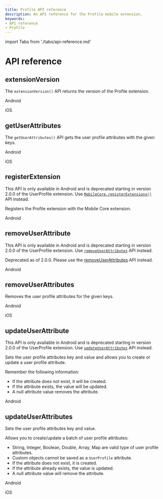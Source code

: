 ```yaml
---
title: Profile API reference
description: An API reference for the Profile mobile extension.
keywords:
- API reference
- Profile
---
```


import Tabs from './tabs/api-reference.md'

# API reference

## extensionVersion

The `extensionVersion()` API returns the version of the Profile extension.

<TabsBlock orientation="horizontal" slots="heading, content" repeat="2"/>

Android

<Tabs query="platform=android&api=extension-version"/>

iOS

<Tabs query="platform=ios&api=extension-version"/>

<!--- React Native

<Tabs query="platform=react-native&api=extension-version"/> --->

## getUserAttributes

The `getUserAttributes()` API gets the user profile attributes with the given keys.

<TabsBlock orientation="horizontal" slots="heading, content" repeat="2"/>

Android

<Tabs query="platform=android&api=get-user-attributes"/>

iOS

<Tabs query="platform=ios&api=get-user-attributes"/>

## registerExtension

<InlineAlert variant="warning" slots="text"/>

This API is only available in Android and is deprecated starting in version 2.0.0 of the UserProfile extension. Use [`MobileCore.registerExtensions()`](../api-reference.md#registerextensions) API instead.

Registers the Profile extension with the Mobile Core extension.

<TabsBlock orientation="horizontal" slots="heading, content" repeat="1"/>

Android

<Tabs query="platform=android&api=register-extension"/>

## removeUserAttribute

<InlineAlert variant="warning" slots="text"/>

This API is only available in Android and is deprecated starting in version 2.0.0 of the UserProfile extension. Use [`removeUserAttributes`](#removeuserattributes) API instead.

Deprecated as of 2.0.0. Please use the [removeUserAttributes](#removeuserattributes) API instead.

<TabsBlock orientation="horizontal" slots="heading, content" repeat="1"/>

Android

<Tabs query="platform=android&api=remove-user-attribute"/>

## removeUserAttributes

Removes the user profile attributes for the given keys.

<TabsBlock orientation="horizontal" slots="heading, content" repeat="2"/>

Android

<Tabs query="platform=android&api=remove-user-attributes"/>

iOS

<Tabs query="platform=ios&api=remove-user-attributes"/>

## updateUserAttribute

<InlineAlert variant="warning" slots="text"/>

This API is only available in Android and is deprecated starting in version 2.0.0 of the UserProfile extension. Use [`updateUserAttributes`](#updateuserattributes) API instead.

Sets the user profile attributes key and value and allows you to create or update a user profile attribute.

Remember the following information:

- If the attribute does not exist, it will be created.
- If the attribute exists, the value will be updated.
- A null attribute value removes the attribute.

<TabsBlock orientation="horizontal" slots="heading, content" repeat="1"/>

Android

<Tabs query="platform=android&api=update-user-attribute"/>

## updateUserAttributes

Sets the user profile attributes key and value.

Allows you to create/update a batch of user profile attributes:

- String, Integer, Boolean, Double, Array, Map are valid type of user profile attributes.
- Custom objects cannot be saved as a `UserProfile` attribute.
- If the attribute does not exist, it is created.
- If the attribute already exists, the value is updated.
- A null attribute value will remove the attribute.

<TabsBlock orientation="horizontal" slots="heading, content" repeat="2"/>

Android

<Tabs query="platform=android&api=update-user-attributes"/>

iOS

<Tabs query="platform=ios&api=update-user-attributes"/>
